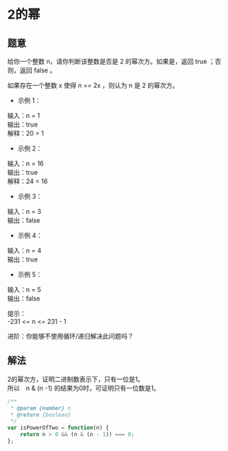 # 2的幂

## 题意

给你一个整数 n，请你判断该整数是否是 2 的幂次方。如果是，返回 true ；否则，返回 false 。  

如果存在一个整数 x 使得 n == 2x ，则认为 n 是 2 的幂次方。  

- 示例 1：

输入：n = 1  
输出：true  
解释：20 = 1  

- 示例 2：  

输入：n = 16  
输出：true  
解释：24 = 16  

- 示例 3：  

输入：n = 3  
输出：false  

- 示例 4：

输入：n = 4  
输出：true  

- 示例 5：  

输入：n = 5  
输出：false  
 
提示：  
-231 <= n <= 231 - 1  
 
进阶：你能够不使用循环/递归解决此问题吗？  

## 解法

2的幂次方，证明二进制数表示下，只有一位是1。  
所以　n & (n -1) 的结果为0时，可证明只有一位数是1。  

```js
/**
 * @param {number} n
 * @return {boolean}
 */
var isPowerOfTwo = function(n) {
    return n > 0 && (n & (n - 1)) === 0;
};
```
